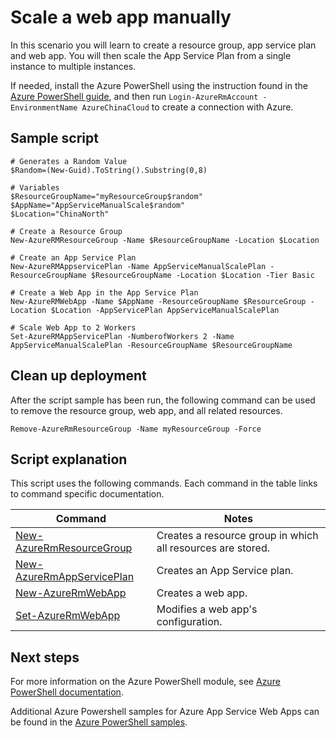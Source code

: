 <properties
    pageTitle="Azure PowerShell Script Sample - Scale a web app manually | Azure"
    description="Azure PowerShell Script Sample - Scale a web app manually"
    services="app-service\web"
    documentationcenter=""
    author="syntaxc4"
    manager="erikre"
    editor=""
    tags="azure-service-management" />
<tags
    ms.assetid="de5d4285-9c7d-4735-a695-288264047375"
    ms.service="app-service"
    ms.devlang="multiple"
    ms.topic="article"
    ms.tgt_pltfrm="na"
    ms.workload="web"
    ms.date="03/20/2017"
    wacn.date=""
    ms.author="cfowler" />

# Scale a web app manually

In this scenario you will learn to create a resource group, app service plan and web app. You will then scale the App Service Plan from a single instance to multiple instances.

If needed, install the Azure PowerShell using the instruction found in the [Azure PowerShell guide](https://docs.microsoft.com/powershell/azureps-cmdlets-docs/), and then run `Login-AzureRmAccount -EnvironmentName AzureChinaCloud` to create a connection with Azure.

## Sample script

    # Generates a Random Value
    $Random=(New-Guid).ToString().Substring(0,8)

    # Variables
    $ResourceGroupName="myResourceGroup$random"
    $AppName="AppServiceManualScale$random"
    $Location="ChinaNorth"

    # Create a Resource Group
    New-AzureRMResourceGroup -Name $ResourceGroupName -Location $Location

    # Create an App Service Plan
    New-AzureRMAppservicePlan -Name AppServiceManualScalePlan -ResourceGroupName $ResourceGroupName -Location $Location -Tier Basic

    # Create a Web App in the App Service Plan
    New-AzureRMWebApp -Name $AppName -ResourceGroupName $ResourceGroup -Location $Location -AppServicePlan AppServiceManualScalePlan

    # Scale Web App to 2 Workers
    Set-AzureRMAppServicePlan -NumberofWorkers 2 -Name AppServiceManualScalePlan -ResourceGroupName $ResourceGroupName

## Clean up deployment 

After the script sample has been run, the following command can be used to remove the resource group, web app, and all related resources.

    Remove-AzureRmResourceGroup -Name myResourceGroup -Force

## Script explanation

This script uses the following commands. Each command in the table links to command specific documentation.

| Command | Notes |
|---|---|
| [New-AzureRmResourceGroup](https://docs.microsoft.com/powershell/resourcemanager/AzureRM.Resources/v3.5.0/new-azurermresourcegroup) | Creates a resource group in which all resources are stored. |
| [New-AzureRmAppServicePlan](https://docs.microsoft.com/powershell/resourcemanager/azurerm.websites/v2.5.0/new-azurermappserviceplan) | Creates an App Service plan. |
| [New-AzureRmWebApp](https://docs.microsoft.com/powershell/resourcemanager/azurerm.websites/v2.5.0/new-azurermwebapp) | Creates a web app. |
| [Set-AzureRmWebApp](https://docs.microsoft.com/powershell/resourcemanager/azurerm.websites/v2.5.0/set-azurermwebapp) | Modifies a web app's configuration. |

## Next steps

For more information on the Azure PowerShell module, see [Azure PowerShell documentation](https://docs.microsoft.com/powershell/azureps-cmdlets-docs/).

Additional Azure Powershell samples for Azure App Service Web Apps can be found in the [Azure PowerShell samples](/documentation/articles/app-service-powershell-samples/).